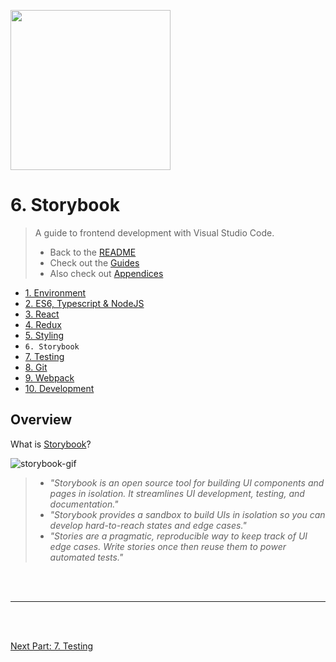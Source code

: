<img
style="height: 256px"
height="256"
src="https://pbs.twimg.com/profile_images/1100804485616566273/sOct-Txm.png"
/>

# 6. Storybook

> A guide to frontend development with Visual Studio Code.
>
> - Back to the [README](../../README.md)
> - Check out the [Guides](./guides/CryptoCharts.md)
> - Also check out [Appendices](./appendix/CodingStandards.md)

- [1. Environment](./1-Environment.md)
- [2. ES6, Typescript & NodeJS](./2-Javascript.md)
- [3. React](./3-React.md)
- [4. Redux](./4-Redux.md)
- [5. Styling](./5-Styling.md)
- `6. Storybook`
- [7. Testing](./7-Testing.md)
- [8. Git](./8-Git.md)
- [9. Webpack](./9-Webpack.md)
- [10. Development](./10-Development.md)

## Overview

What is [Storybook](https://storybook.js.org/)?

![storybook-gif](https://miro.medium.com/max/1200/1*ZJ5ro_rb1qq2kZqv7C7tnA.gif)

> - _"Storybook is an open source tool for building UI components and pages in isolation. It streamlines UI development, testing, and documentation."_
> - _"Storybook provides a sandbox to build UIs in isolation so you can develop hard-to-reach states and edge cases."_
> - _"Stories are a pragmatic, reproducible way to keep track of UI edge cases. Write stories once then reuse them to power automated tests."_

<br />
<br />
<hr />
<br />
<br />

[Next Part: 7. Testing](./7-Testing.md)

<br />
<br />